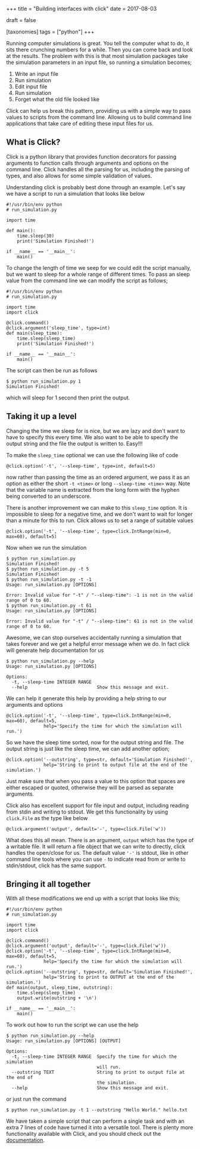 +++
title = "Building interfaces with click"
date = 2017-08-03

draft = false

[taxonomies]
tags = ["python"]
+++

Running computer simulations is great.
You tell the computer what to do,
it sits there crunching numbers for a while.
Then you can come back and look at the results.
The problem with this is that most simulation packages
take the simulation parameters in an input file,
so running a simulation becomes;

1. Write an input file
2. Run simulation
3. Edit input file
4. Run simulation
5. Forget what the old file looked like

Click can help us break this pattern,
providing us with a simple way to pass values to scripts from the command line.
Allowing us to build command line applications that 
take care of editing these input files for us.

## What is Click?

Click is a python library that provides function decorators for
passing arguments to function calls through arguments and options on the command line.
Click handles all the parsing for us, including the parsing of types,
and also allows for some simple validation of values.

Understanding click is probably best done through an example.
Let's say we have a script to run a simulation that looks like below

    #!/usr/bin/env python
    # run_simulation.py

    import time

    def main():
        time.sleep(30)
        print('Simulation Finished!')

    if __name__ == '__main__':
        main()

To change the length of time we seep for we could edit the script manually,
but we want to sleep for a whole range of different times.
To pass an sleep value from the command line we can modify the script as follows;

    
    #!/usr/bin/env python
    # run_simulation.py

    import time
    import click

    @click.command()
    @click.argument('sleep_time', type=int)
    def main(sleep_time):
        time.sleep(sleep_time)
        print('Simulation Finished!')

    if __name__ == '__main__':
        main()

The script can then be run as follows

    $ python run_simulation.py 1
    Simulation Finished!

which will sleep for 1 second then print the output.

## Taking it up a level

Changing the time we sleep for is nice,
but we are lazy and don't want to have to specify this every time.
We also want to be able to specify the output string 
and the file the output is written to.
Easy!!!

To make the `sleep_time` optional we can use the following like of code 

    @click.option('-t', '--sleep-time', type=int, default=5)

now rather than passing the time as an ordered argument,
we pass it as an option as either the short `-t <time>` 
or long `--sleep-time <time>` way.
Note that the variable name is extracted from the long form
with the hyphen being converted to an underscore.

There is another improvement we can make to this `sleep_time` option.
It is impossible to sleep for a negative time,
and we don't want to wait for longer than a minute for this to run.
Click allows us to set a range of suitable values

    @click.option('-t', '--sleep-time', type=click.IntRange(min=0, max=60), default=5)

Now when we run the simulation

    $ python run_simulation.py
    Simulation Finished!
    $ python run_simulation.py -t 5
    Simulation Finished!
    $ python run_simulation.py -t -1
    Usage: run_simulation.py [OPTIONS]

    Error: Invalid value for "-t" / "--sleep-time": -1 is not in the valid range of 0 to 60.
    $ python run_simulation.py -t 61
    Usage: run_simulation.py [OPTIONS]

    Error: Invalid value for "-t" / "--sleep-time": 61 is not in the valid range of 0 to 60.

Awesome, we can stop ourselves accidentally running a simulation that takes forever
and we get a helpful error message when we do.
In fact click will generate help documentation for us

    $ python run_simulation.py --help
    Usage: run_simulation.py [OPTIONS]

    Options:
      -t, --sleep-time INTEGER RANGE
      --help                          Show this message and exit.

We can help it generate this help by providing a help string to our arguments and options

    @click.option('-t', '--sleep-time', type=click.IntRange(min=0, max=60), default=5,
                  help='Specify the time for which the simulation will run.')

So we have the sleep time sorted,
now for the output string and file.
The output string is just like the sleep time,
we can add another option;

    @click.option('--outstring', type=str, default='Simulation Finished!',
                  help='String to print to output file at the end of the simulation.')

Just make sure that when you pass a value to this option 
that spaces are either escaped or quoted, 
otherwise they will be parsed as separate arguments.

Click also has excellent support for file input and output,
including reading from stdin and writing to stdout.
We get this functionality by using  `click.File` as the type like below

    @click.argument('output', default='-', type=click.File('w'))

What does this all mean.
There is an argument, `output` which has the type of a writable file.
It will return a file object that we can write to directly,
click handles the open/close for us.
The default value `'-'` is stdout,
like in other command line tools where you can use `-` to indicate
read from or write to stdin/stdout,
click has the same support.

## Bringing it all together

With all these modifications we end up with a script that looks like this;


    #!/usr/bin/env python
    # run_simulation.py

    import time
    import click

    @click.command()
    @click.argument('output', default='-', type=click.File('w'))
    @click.option('-t', '--sleep-time', type=click.IntRange(min=0, max=60), default=5,
                  help='Specify the time for which the simulation will run.')
    @click.option('--outstring', type=str, default='Simulation Finished!',
                  help='String to print to OUTPUT at the end of the simulation.')
    def main(output, sleep_time, outstring):
        time.sleep(sleep_time)
        output.write(outstring + '\n')

    if __name__ == '__main__':
        main()

To work out how to run the script we can use the help

    
    $ python run_simulation.py --help
    Usage: run_simulation.py [OPTIONS] [OUTPUT]

    Options:
      -t, --sleep-time INTEGER RANGE  Specify the time for which the simulation
                                      will run.
      --outstring TEXT                String to print to output file at the end of
                                      the simulation.
      --help                          Show this message and exit.

or just run the command

    $ python run_simulation.py -t 1 --outstring "Hello World." hello.txt

We have taken a simple script that can perform a single task
and with an extra 7 lines of code have turned it into a versatile tool.
There is plenty more functionality available with Click,
and you should check out the [documentation](http://click.pocoo.org/5/).
